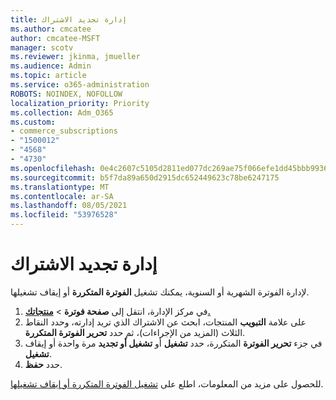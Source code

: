 ```yaml
---
title: إدارة تجديد الاشتراك
ms.author: cmcatee
author: cmcatee-MSFT
manager: scotv
ms.reviewer: jkinma, jmueller
ms.audience: Admin
ms.topic: article
ms.service: o365-administration
ROBOTS: NOINDEX, NOFOLLOW
localization_priority: Priority
ms.collection: Adm_O365
ms.custom:
- commerce_subscriptions
- "1500012"
- "4568"
- "4730"
ms.openlocfilehash: 0e4c2607c5105d2811ed077dc269ae75f066efe1dd45bbb9936b2336a370a052
ms.sourcegitcommit: b5f7da89a650d2915dc652449623c78be6247175
ms.translationtype: MT
ms.contentlocale: ar-SA
ms.lasthandoff: 08/05/2021
ms.locfileid: "53976528"
---
```

# <a name="manage-subscription-renewal"></a>إدارة تجديد الاشتراك

لإدارة الفوترة الشهرية أو السنوية، يمكنك تشغيل **الفوترة المتكررة** أو إيقاف تشغيلها.

1. في مركز الإدارة، انتقل إلى **صفحة فوترة**  >  **[منتجاتك.](https://go.microsoft.com/fwlink/p/?linkid=842054)**
2. على علامة **التبويب** المنتجات، ابحث عن الاشتراك الذي تريد إدارته، وحدد النقاط الثلاث (المزيد من الإجراءات)، ثم حدد **تحرير الفوترة المتكررة**.
3. في جزء **تحرير الفوترة** المتكررة، حدد **تشغيل** أو **تشغيل أو تجديد** مرة واحدة أو إيقاف **تشغيل**.
4. حدد **حفظ**.

للحصول على مزيد من المعلومات، اطلع على [تشغيل الفوترة المتكررة أو إيقاف تشغيلها](/microsoft-365/commerce/subscriptions/renew-your-subscription#turn-recurring-billing-off-or-on).

